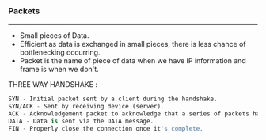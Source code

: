 ### Packets 

---

- Small pieces of Data.
- Efficient as data is exchanged in small pieces, there is less chance of bottlenecking occurring.
- Packet is the name of piece of data when we have IP information and frame is when we don't.

THREE WAY HANDSHAKE : 

```py
SYN - Initial packet sent by a client during the handshake.
SYN/ACK - Sent by receiving device (server).
ACK - Acknowledgement packet to acknowledge that a series of packets have been received.
DATA - Data is sent via the DATA message.
FIN - Properly close the connection once it's complete.
```

